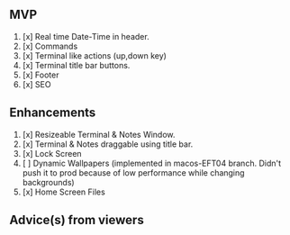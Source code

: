 ## MVP

1. [x] Real time Date-Time in header.
2. [x] Commands
3. [x] Terminal like actions (up,down key)
4. [x] Terminal title bar buttons.
5. [x] Footer
6. [x] SEO

## Enhancements

1. [x] Resizeable Terminal & Notes Window.
2. [x] Terminal & Notes draggable using title bar.
3. [x] Lock Screen
4. [ ] Dynamic Wallpapers (implemented in macos-EFT04 branch. Didn't push it to prod because of low performance while changing backgrounds)
5. [x] Home Screen Files

## Advice(s) from viewers
